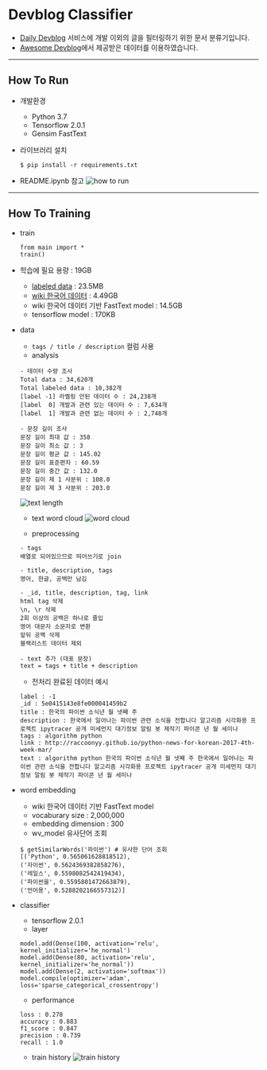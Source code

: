 # Devblog Classifier
- [Daily Devblog](http://daily-devblog.com/) 서비스에 개발 이외의 글을 필터링하기 위한 문서 분류기입니다.
- [Awesome Devblog](https://github.com/sarojaba/awesome-devblog)에서 제공받은 데이터를 이용하였습니다.

---
## How To Run
- 개발환경
  - Python 3.7
  - Tensorflow 2.0.1
  - Gensim FastText

- 라이브러리 설치
  ~~~
  $ pip install -r requirements.txt
  ~~~

- README.ipynb 참고
  ![how to run](https://user-images.githubusercontent.com/26322627/74600924-5e65a100-50db-11ea-8dad-31d18d909053.png)

---
## How To Training
- train
  ~~~
  from main import *
  train()
  ~~~

- 학습에 필요 용량 : 19GB
  - [labeled data](https://drive.google.com/drive/u/0/folders/1Npfrh6XmeABJ8JJ6ApS1T88vVoqyDH7M) : 23.5MB
  - [wiki 한국어 데이터](https://dl.fbaipublicfiles.com/fasttext/vectors-crawl/cc.ko.300.bin.gz) : 4.49GB 
  - wiki 한국어 데이터 기반 FastText model : 14.5GB
  - tensorflow model : 170KB

- data
  - `tags / title / description` 컬럼 사용
  - analysis
  ~~~
  - 데이터 수량 조사
  Total data : 34,620개
  Total labeled data : 10,382개
  [label -1] 라벨링 안된 데이터 수 : 24,238개
  [label  0] 개발과 관련 있는 데이터 수 : 7,634개
  [label  1] 개발과 관련 없는 데이터 수 : 2,748개

  - 문장 길이 조사
  문장 길이 최대 값 : 358
  문장 길이 최소 값 : 3
  문장 길이 평균 값 : 145.02
  문장 길이 표준편차 : 60.59
  문장 길이 중간 값 : 132.0
  문장 길이 제 1 사분위 : 108.0
  문장 길이 제 3 사분위 : 203.0
  ~~~
  ![text length](https://user-images.githubusercontent.com/26322627/74600892-e4351c80-50da-11ea-9454-5397bf134ace.png)

  - text word cloud
  ![word cloud](https://user-images.githubusercontent.com/26322627/74600889-dc757800-50da-11ea-9e55-97010103b606.png)
  
  - preprocessing
  ~~~
  - tags
  배열로 되어있으므로 띄어쓰기로 join
  
  - title, description, tags
  영어, 한글, 공백만 남김

  - _id, title, description, tag, link
  html tag 삭제
  \n, \r 삭제
  2회 이상의 공백은 하나로 줄입
  영어 대문자 소문자로 변환
  앞뒤 공백 삭제
  블랙리스트 데이터 제외

  - text 추가 (대표 문장)
  text = tags + title + description
  ~~~

  - 전처리 완료된 데이터 예시
  ~~~
  label : -1
  _id : 5e0415143e8fe000041459b2
  title : 한국의 파이썬 소식년 월 넷째 주
  description : 한국에서 일어나는 파이썬 관련 소식을 전합니다 알고리즘 시각화용 프로젝트 ipytracer 공개 미세먼지 대기정보 알림 봇 제작기 파이콘 년 월 세미나
  tags : algorithm python
  link : http://raccoonyy.github.io/python-news-for-korean-2017-4th-week-mar/
  text : algorithm python 한국의 파이썬 소식년 월 넷째 주 한국에서 일어나는 파이썬 관련 소식을 전합니다 알고리즘 시각화용 프로젝트 ipytracer 공개 미세먼지 대기정보 알림 봇 제작기 파이콘 년 월 세미나
  ~~~

- word embedding
  - wiki 한국어 데이터 기반 FastText model
  - vocaburary size : 2,000,000
  - embedding dimension : 300
  - wv_model 유사단어 조회
  ~~~
  $ getSimilarWords('파이썬') # 유사한 단어 조회
  [('Python', 0.565061628818512),
  ('자이썬', 0.5624369382858276),
  ('레일스', 0.5598082542419434),
  ('파이썬을', 0.5595801472663879),
  ('언어용', 0.5288202166557312)]
  ~~~

- classifier
  - tensorflow 2.0.1
  - layer
  ~~~
  model.add(Dense(100, activation='relu', kernel_initializer='he_normal')
  model.add(Dense(80, activation='relu', kernel_initializer='he_normal'))
  model.add(Dense(2, activation='softmax'))
  model.compile(optimizer='adam', loss='sparse_categorical_crossentropy')
  ~~~

  - performance
  ~~~
  loss : 0.278
  accuracy : 0.883
  f1_score : 0.847
  precision : 0.739
  recall : 1.0
  ~~~

  - train history
  ![train history](https://user-images.githubusercontent.com/26322627/74600880-d089b600-50da-11ea-95d4-ee22a7611dd6.png)
